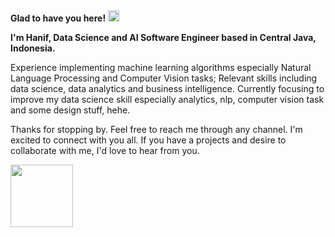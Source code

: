 <img src="https://github.com/user-attachments/assets/37558035-c701-4575-b427-6d4720b70a41" height="12"><br/>

**Glad to have you here!** <img src="https://github.com/user-attachments/assets/e1b682d4-ca3d-4140-9b5c-9d3bcda6bc66" height="18">

**I'm Hanif, Data Science and AI Software Engineer based in Central Java, Indonesia.**

Experience implementing machine learning algorithms especially Natural Language Processing and Computer Vision tasks; Relevant skills including data science, data analytics and business intelligence. Currently focusing to improve my data science skill especially analytics, nlp, computer vision task and some design stuff, hehe. 

Thanks for stopping by. Feel free to reach me through any channel. I'm excited to connect with you all. If you have a projects and desire to collaborate with me, I'd love to hear from you.

<a href="https://hanifabdlh.now.sh" target="_blank">
  <img src="https://github.com/user-attachments/assets/216fa65b-8936-4221-a690-63608dc1abf0" width="100px">
</a>

<!-- **Support Me:**
<a href="https://sociabuzz.com/hanifabdlh"><img src="https://images.g2crowd.com/uploads/product/image/large_detail/large_detail_9077f7bd765069670bb60e47263a661f/sociabuzz.png" height="36"></a>
<a href="https://paypal.me/hanifabdlh?country.x=ID&locale.x=id_ID"><img src="https://encrypted-tbn0.gstatic.com/images?q=tbn:ANd9GcTgSBHKRqUgc9yKaKOBRcRv0fq2IWmmSh3WpA&usqp=CAU" height="36"></a>
<a href="https://buymeacoffee.com/hanifabdlh"><img src="https://jessa.blog/wp-content/uploads/2021/06/bmc-button.png" height="36"></a> -->
